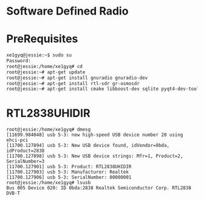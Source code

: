 # Software Defined Radio

# PreRequisites

```sh
xe1gyq@jessie:~$ sudo su
Password: 
root@jessie:/home/xe1gyq# cd
root@jessie:~# apt-get update
root@jessie:~# apt-get install gnuradio gnuradio-dev
root@jessie:~# apt-get install rtl-sdr gr-osmosdr
root@jessie:~# apt-get install cmake libboost-dev sqlite pyqt4-dev-tools liblog4cpp5-dev swig
```
    
# RTL2838UHIDIR

    root@jessie:/home/xe1gyq# dmesg
    [11699.984048] usb 5-3: new high-speed USB device number 20 using ehci-pci
    [11700.127894] usb 5-3: New USB device found, idVendor=0bda, idProduct=2838
    [11700.127898] usb 5-3: New USB device strings: Mfr=1, Product=2, SerialNumber=3
    [11700.127901] usb 5-3: Product: RTL2838UHIDIR
    [11700.127903] usb 5-3: Manufacturer: Realtek
    [11700.127906] usb 5-3: SerialNumber: 00000001
    root@jessie:/home/xe1gyq# lsusb
    Bus 005 Device 020: ID 0bda:2838 Realtek Semiconductor Corp. RTL2838 DVB-T

